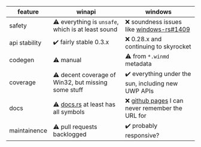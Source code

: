 | feature       | winapi                                                             | windows |
| ------------- | ------------------------------------------------------------------ | ------- |
| safety        | ⚠️ everything is `unsafe`, which is at least sound                | ❌ soundness issues like [windows-rs#1409](https://github.com/microsoft/windows-rs/issues/1409) |
| api stability | ✔️ fairly stable 0.3.x                                            | ❌ 0.28.x and continuing to skyrocket
| codegen       | ⚠️ manual                                                         | ⚠️ from `*.winmd` metadata |
| coverage      | ⚠️ decent coverage of Win32, but missing some stuff               | ✔️ everything under the sun, including new UWP APIs
| docs          | ⚠️ [docs.rs](https://docs.rs/winapi/) at least has all symbols    | ❌ [github pages](https://microsoft.github.io/windows-docs-rs/doc/windows/) I can never remember the URL for |
| maintainence  | ⚠️ pull requests backlogged                                       | ✔️ probably responsive? |
